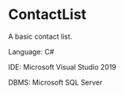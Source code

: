 # ContactList
A basic contact list.

Language: C#

IDE: Microsoft Visual Studio 2019

DBMS: Microsoft SQL Server
